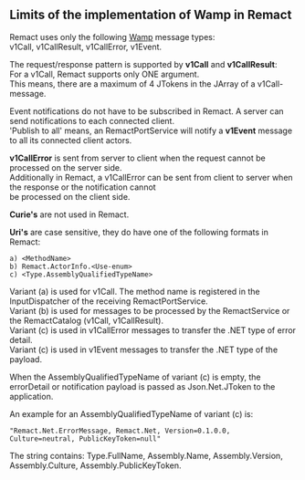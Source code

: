 ﻿
Limits of the implementation of Wamp in Remact
----------------------------------------------

Remact uses only the following [Wamp](http://wamp.ws/) message types:  
v1Call, v1CallResult, v1CallError, v1Event.  

The request/response pattern is supported by **v1Call** and **v1CallResult**:  
For a v1Call, Remact supports only ONE argument.  
This means, there are a maximum of 4 JTokens in the JArray of a v1Call-message.  

Event notifications do not have to be subscribed in Remact. A server can send notifications to each connected client.  
'Publish to all' means, an RemactPortService will notify a **v1Event** message to all its connected client actors.  

**v1CallError** is sent from server to client when the request cannot be processed on the server side.  
Additionally in Remact, a v1CallError can be sent from client to server when the response or the notification cannot   
be processed on the client side.  

**Curie's** are not used in Remact.

**Uri's** are case sensitive, they do have one of the following formats in Remact:

	a) <MethodName>  
    b) Remact.ActorInfo.<Use-enum>  
	c) <Type.AssemblyQualifiedTypeName>  

Variant (a) is used for v1Call. The method name is registered in the InputDispatcher of the receiving RemactPortService.  
Variant (b) is used for messages to be processed by the RemactService or the RemactCatalog (v1Call, v1CallResult).  
Variant (c) is used in v1CallError messages to transfer the .NET type of error detail.  
Variant (c) is used in v1Event messages to transfer the .NET type of the payload.  

When the AssemblyQualifiedTypeName of variant (c) is empty, the errorDetail or notification payload is passed as 
Json.Net.JToken to the application.

An example for an AssemblyQualifiedTypeName of variant (c) is:

    "Remact.Net.ErrorMessage, Remact.Net, Version=0.1.0.0, Culture=neutral, PublicKeyToken=null"

The string contains: Type.FullName, Assembly.Name, Assembly.Version, Assembly.Culture, Assembly.PublicKeyToken.
 
